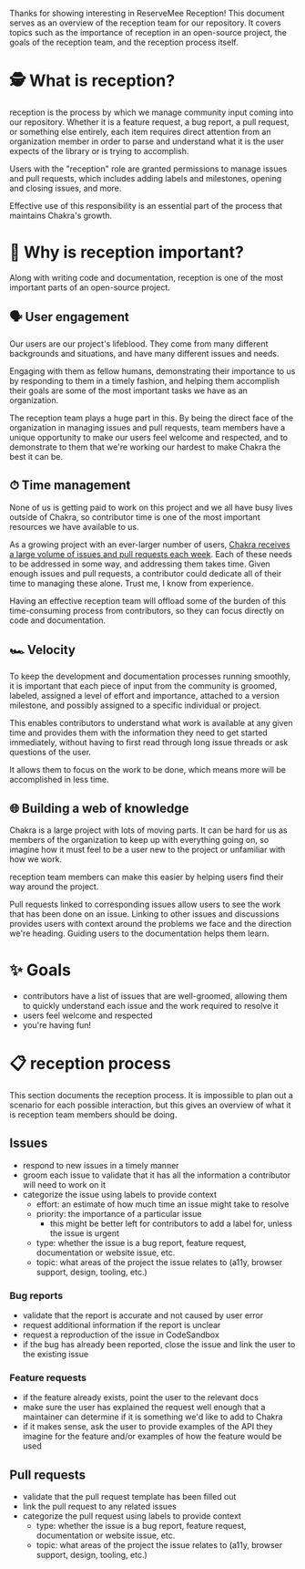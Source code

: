 Thanks for showing interesting in ReserveMee Reception! This document serves as an
overview of the reception team for our repository. It covers topics such as the
importance of reception in an open-source project, the goals of the reception team,
and the reception process itself.

# 🕵️‍️ What is reception?

reception is the process by which we manage community input coming into our
repository. Whether it is a feature request, a bug report, a pull request, or
something else entirely, each item requires direct attention from an
organization member in order to parse and understand what it is the user expects
of the library or is trying to accomplish.

Users with the "reception" role are granted permissions to manage issues and pull
requests, which includes adding labels and milestones, opening and closing
issues, and more.

Effective use of this responsibility is an essential part of the process that
maintains Chakra's growth.

# 🥇 Why is reception important?

Along with writing code and documentation, reception is one of the most important
parts of an open-source project.

## 🗣 User engagement

Our users are our project's lifeblood. They come from many different backgrounds
and situations, and have many different issues and needs.

Engaging with them as fellow humans, demonstrating their importance to us by
responding to them in a timely fashion, and helping them accomplish their goals
are some of the most important tasks we have as an organization.

The reception team plays a huge part in this. By being the direct face of the
organization in managing issues and pull requests, team members have a unique
opportunity to make our users feel welcome and respected, and to demonstrate to
them that we're working our hardest to make Chakra the best it can be.

## ⏱ Time management

None of us is getting paid to work on this project and we all have busy lives
outside of Chakra, so contributor time is one of the most important resources we
have available to us.

As a growing project with an ever-larger number of users,
[Chakra receives a large volume of issues and pull requests each week](https://github.com/chakra-ui/chakra-ui/pulse).
Each of these needs to be addressed in some way, and addressing them takes time.
Given enough issues and pull requests, a contributor could dedicate all of their
time to managing these alone. Trust me, I know from experience.

Having an effective reception team will offload some of the burden of this
time-consuming process from contributors, so they can focus directly on code and
documentation.

## 🏎 Velocity

To keep the development and documentation processes running smoothly, it is
important that each piece of input from the community is groomed, labeled,
assigned a level of effort and importance, attached to a version milestone, and
possibly assigned to a specific individual or project.

This enables contributors to understand what work is available at any given time
and provides them with the information they need to get started immediately,
without having to first read through long issue threads or ask questions of the
user.

It allows them to focus on the work to be done, which means more will be
accomplished in less time.

## 🌐 Building a web of knowledge

Chakra is a large project with lots of moving parts. It can be hard for us as
members of the organization to keep up with everything going on, so imagine how
it must feel to be a user new to the project or unfamiliar with how we work.

reception team members can make this easier by helping users find their way around
the project.

Pull requests linked to corresponding issues allow users to see the work that
has been done on an issue. Linking to other issues and discussions provides
users with context around the problems we face and the direction we're heading.
Guiding users to the documentation helps them learn.

# ✨ Goals

- contributors have a list of issues that are well-groomed, allowing them to
  quickly understand each issue and the work required to resolve it
- users feel welcome and respected
- you're having fun!

# 📋 reception process

This section documents the reception process. It is impossible to plan out a
scenario for each possible interaction, but this gives an overview of what it is
reception team members should be doing.

## Issues

- respond to new issues in a timely manner
- groom each issue to validate that it has all the information a contributor
  will need to work on it
- categorize the issue using labels to provide context
  - effort: an estimate of how much time an issue might take to resolve
  - priority: the importance of a particular issue
    - this might be better left for contributors to add a label for, unless the
      issue is urgent
  - type: whether the issue is a bug report, feature request, documentation or
    website issue, etc.
  - topic: what areas of the project the issue relates to (a11y, browser
    support, design, tooling, etc.)

### Bug reports

- validate that the report is accurate and not caused by user error
- request additional information if the report is unclear
- request a reproduction of the issue in CodeSandbox
- if the bug has already been reported, close the issue and link the user to the
  existing issue

### Feature requests

- if the feature already exists, point the user to the relevant docs
- make sure the user has explained the request well enough that a maintainer can
  determine if it is something we'd like to add to Chakra
- if it makes sense, ask the user to provide examples of the API they imagine
  for the feature and/or examples of how the feature would be used

## Pull requests

- validate that the pull request template has been filled out
- link the pull request to any related issues
- categorize the pull request using labels to provide context
  - type: whether the issue is a bug report, feature request, documentation or
    website issue, etc.
  - topic: what areas of the project the issue relates to (a11y, browser
    support, design, tooling, etc.)
